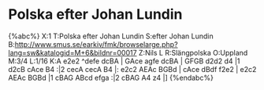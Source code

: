 # Polska efter Johan Lundin

{%abc%}
X:1
T:Polska efter Johan Lundin
S:efter Johan Lundin
B:http://www.smus.se/earkiv/fmk/browselarge.php?lang=sw&katalogid=M+6&bildnr=00017
Z:Nils L
R:Slängpolska
O:Uppland
M:3/4
L:1/16
K:A
e2e2 ^defe dcBA | GAce agfe dcBA | GFGB d2d2 d4 |1 d2cB cAce B4 :|2
cecA cecA B4 |: e2c2 AEAc BGBd | cAce dBdf f2e2 | e2c2 AEAc BGBd |1
cBAG ABcd efga :|2 cBAG A4 z4 |]
{%endabc%}
